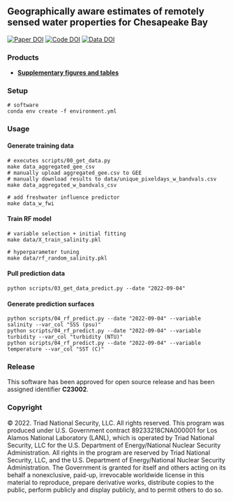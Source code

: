 ## Geographically aware estimates of remotely sensed water properties for Chesapeake Bay

[![Paper DOI](https://img.shields.io/badge/Paper-XXXX/XXXX-blue.svg)](https://doi.org) [![Code DOI](https://img.shields.io/badge/Code-10.5281/zenodo.7332558-blue.svg)](https://doi.org/10.5281/zenodo.7332558) [![Data DOI](https://img.shields.io/badge/Data-10.6084/m9.figshare.21578898-blue.svg)](https://doi.org/10.6084/m9.figshare.21578898)

### Products

* ****[Supplementary figures and tables](https://github.com/DOE-ICoM/geowq/blob/master/manuscript/supplement.pdf)****

<!-- * [Google Earth Engine App](https://jstacompute.users.earthengine.app/view/geowq) -->

### Setup

```shell
# software
conda env create -f environment.yml
```

<!-- ```shell
# observtional data
createdb -U postgres icom
set PGPASSWORD=password psql -U postgres -d icom -c 'CREATE EXTENSION postgis;'
python scripts/00_load_all_data.py
``` -->

### Usage

#### Generate training data

```shell
# executes scripts/00_get_data.py
make data_aggregated_gee_csv
# manually upload aggregated_gee.csv to GEE
# manually download results to data/unique_pixeldays_w_bandvals.csv
make data_aggregated_w_bandvals_csv

# add freshwater influence predictor
make data_w_fwi
```

#### Train RF model

```shell
# variable selection + initial fitting
make data/X_train_salinity.pkl

# hyperparameter tuning
make data/rf_random_salinity.pkl
```

#### Pull prediction data

```shell
python scripts/03_get_data_predict.py --date "2022-09-04"
```

#### Generate prediction surfaces

```shell
python scripts/04_rf_predict.py --date "2022-09-04" --variable salinity --var_col "SSS (psu)"
python scripts/04_rf_predict.py --date "2022-09-04" --variable turbidity --var_col "turbidity (NTU)"
python scripts/04_rf_predict.py --date "2022-09-04" --variable temperature --var_col "SST (C)"
```

### Release

This software has been approved for open source release and has been assigned identifier **C23002**.

### Copyright

© 2022. Triad National Security, LLC. All rights reserved. This program was produced under U.S. Government contract 89233218CNA000001 for Los Alamos National Laboratory (LANL), which is operated by Triad National Security, LLC for the U.S. Department of Energy/National Nuclear Security Administration. All rights in the program are reserved by Triad National Security, LLC, and the U.S. Department of Energy/National Nuclear Security Administration. The Government is granted for itself and others acting on its behalf a nonexclusive, paid-up, irrevocable worldwide license in this material to reproduce, prepare derivative works, distribute copies to the public, perform publicly and display publicly, and to permit others to do so.
